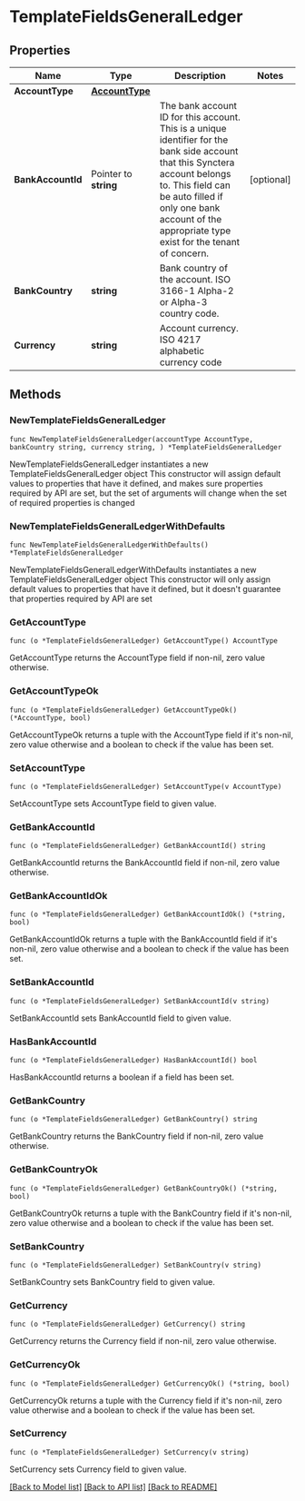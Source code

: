 # TemplateFieldsGeneralLedger

## Properties

Name | Type | Description | Notes
------------ | ------------- | ------------- | -------------
**AccountType** | [**AccountType**](AccountType.md) |  | 
**BankAccountId** | Pointer to **string** | The bank account ID for this account. This is a unique identifier for the bank side account that this Synctera account belongs to. This field can be auto filled if only one bank account of the appropriate type exist for the tenant of concern.  | [optional] 
**BankCountry** | **string** | Bank country of the account. ISO 3166-1 Alpha-2 or Alpha-3 country code. | 
**Currency** | **string** | Account currency. ISO 4217 alphabetic currency code | 

## Methods

### NewTemplateFieldsGeneralLedger

`func NewTemplateFieldsGeneralLedger(accountType AccountType, bankCountry string, currency string, ) *TemplateFieldsGeneralLedger`

NewTemplateFieldsGeneralLedger instantiates a new TemplateFieldsGeneralLedger object
This constructor will assign default values to properties that have it defined,
and makes sure properties required by API are set, but the set of arguments
will change when the set of required properties is changed

### NewTemplateFieldsGeneralLedgerWithDefaults

`func NewTemplateFieldsGeneralLedgerWithDefaults() *TemplateFieldsGeneralLedger`

NewTemplateFieldsGeneralLedgerWithDefaults instantiates a new TemplateFieldsGeneralLedger object
This constructor will only assign default values to properties that have it defined,
but it doesn't guarantee that properties required by API are set

### GetAccountType

`func (o *TemplateFieldsGeneralLedger) GetAccountType() AccountType`

GetAccountType returns the AccountType field if non-nil, zero value otherwise.

### GetAccountTypeOk

`func (o *TemplateFieldsGeneralLedger) GetAccountTypeOk() (*AccountType, bool)`

GetAccountTypeOk returns a tuple with the AccountType field if it's non-nil, zero value otherwise
and a boolean to check if the value has been set.

### SetAccountType

`func (o *TemplateFieldsGeneralLedger) SetAccountType(v AccountType)`

SetAccountType sets AccountType field to given value.


### GetBankAccountId

`func (o *TemplateFieldsGeneralLedger) GetBankAccountId() string`

GetBankAccountId returns the BankAccountId field if non-nil, zero value otherwise.

### GetBankAccountIdOk

`func (o *TemplateFieldsGeneralLedger) GetBankAccountIdOk() (*string, bool)`

GetBankAccountIdOk returns a tuple with the BankAccountId field if it's non-nil, zero value otherwise
and a boolean to check if the value has been set.

### SetBankAccountId

`func (o *TemplateFieldsGeneralLedger) SetBankAccountId(v string)`

SetBankAccountId sets BankAccountId field to given value.

### HasBankAccountId

`func (o *TemplateFieldsGeneralLedger) HasBankAccountId() bool`

HasBankAccountId returns a boolean if a field has been set.

### GetBankCountry

`func (o *TemplateFieldsGeneralLedger) GetBankCountry() string`

GetBankCountry returns the BankCountry field if non-nil, zero value otherwise.

### GetBankCountryOk

`func (o *TemplateFieldsGeneralLedger) GetBankCountryOk() (*string, bool)`

GetBankCountryOk returns a tuple with the BankCountry field if it's non-nil, zero value otherwise
and a boolean to check if the value has been set.

### SetBankCountry

`func (o *TemplateFieldsGeneralLedger) SetBankCountry(v string)`

SetBankCountry sets BankCountry field to given value.


### GetCurrency

`func (o *TemplateFieldsGeneralLedger) GetCurrency() string`

GetCurrency returns the Currency field if non-nil, zero value otherwise.

### GetCurrencyOk

`func (o *TemplateFieldsGeneralLedger) GetCurrencyOk() (*string, bool)`

GetCurrencyOk returns a tuple with the Currency field if it's non-nil, zero value otherwise
and a boolean to check if the value has been set.

### SetCurrency

`func (o *TemplateFieldsGeneralLedger) SetCurrency(v string)`

SetCurrency sets Currency field to given value.



[[Back to Model list]](../README.md#documentation-for-models) [[Back to API list]](../README.md#documentation-for-api-endpoints) [[Back to README]](../README.md)


